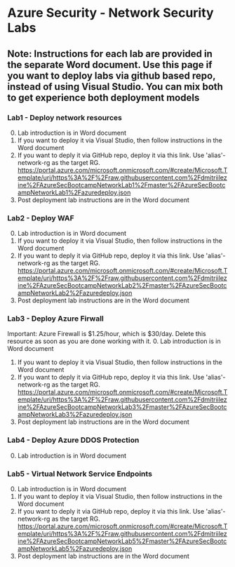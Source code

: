 
# Azure Security - Network Security Labs
## Note: Instructions for each lab are provided in the separate Word document. Use this page if you want to deploy labs via github based repo, instead of using Visual Studio. You can mix both to get experience both deployment models


### Lab1 - Deploy network resources
0. Lab introduction is in Word document
1. If you want to deploy it via Visual Studio, then follow instructions in the Word document
2. If you want to deply it via GitHub repo, deploy it via this link. Use 'alias'-network-rg as the target RG. 
	https://portal.azure.com/microsoft.onmicrosoft.com/#create/Microsoft.Template/uri/https%3A%2F%2Fraw.githubusercontent.com%2Fdmitriilezine%2FAzureSecBootcampNetworkLab1%2Fmaster%2FAzureSecBootcampNetworkLab1%2Fazuredeploy.json
3. Post deployment lab instructions are in the Word document

### Lab2 - Deploy WAF
0. Lab introduction is in Word document
1. If you want to deploy it via Visual Studio, then follow instructions in the Word document
2. If you want to deply it via GitHub repo, deploy it via this link. Use 'alias'-network-rg as the target RG. 
	https://portal.azure.com/microsoft.onmicrosoft.com/#create/Microsoft.Template/uri/https%3A%2F%2Fraw.githubusercontent.com%2Fdmitriilezine%2FAzureSecBootcampNetworkLab2%2Fmaster%2FAzureSecBootcampNetworkLab2%2Fazuredeploy.json
3. Post deployment lab instructions are in the Word document

### Lab3 - Deploy Azure Firwall
Important: Azure Firewall is $1.25/hour, which is $30/day. Delete this resource as soon as you are done working with it.
0. Lab introduction is in Word document
1. If you want to deploy it via Visual Studio, then follow instructions in the Word document
2. If you want to deply it via GitHub repo, deploy it via this link. Use 'alias'-network-rg as the target RG. 
	https://portal.azure.com/microsoft.onmicrosoft.com/#create/Microsoft.Template/uri/https%3A%2F%2Fraw.githubusercontent.com%2Fdmitriilezine%2FAzureSecBootcampNetworkLab3%2Fmaster%2FAzureSecBootcampNetworkLab3%2Fazuredeploy.json
3. Post deployment lab instructions are in the Word document

### Lab4 - Deploy Azure DDOS Protection
0. Lab introduction is in Word document

### Lab5 - Virtual Network Service Endpoints
0. Lab introduction is in Word document
1. If you want to deploy it via Visual Studio, then follow instructions in the Word document
2. If you want to deply it via GitHub repo, deploy it via this link. Use 'alias'-network-rg as the target RG. 
	https://portal.azure.com/microsoft.onmicrosoft.com/#create/Microsoft.Template/uri/https%3A%2F%2Fraw.githubusercontent.com%2Fdmitriilezine%2FAzureSecBootcampNetworkLab5%2Fmaster%2FAzureSecBootcampNetworkLab5%2Fazuredeploy.json
3. Post deployment lab instructions are in the Word document
